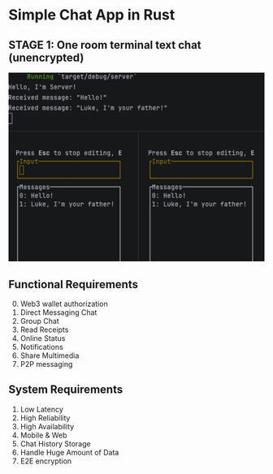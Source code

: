 # Simple Chat App in Rust

## STAGE 1: One room terminal text chat (unencrypted)

![Chat](chat.png)

## Functional Requirements

0. Web3 wallet authorization
1. Direct Messaging Chat
2. Group Chat
3. Read Receipts
4. Online Status
5. Notifications
6. Share Multimedia
7. P2P messaging

## System Requirements
1. Low Latency
2. High Reliability
3. High Availability
4. Mobile & Web
5. Chat History Storage
6. Handle Huge Amount of Data
7. E2E encryption